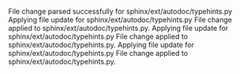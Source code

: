 File change parsed successfully for sphinx/ext/autodoc/typehints.py
Applying file update for sphinx/ext/autodoc/typehints.py
File change applied to sphinx/ext/autodoc/typehints.py.
Applying file update for sphinx/ext/autodoc/typehints.py
File change applied to sphinx/ext/autodoc/typehints.py.
Applying file update for sphinx/ext/autodoc/typehints.py
File change applied to sphinx/ext/autodoc/typehints.py.
